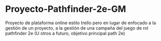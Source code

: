 # Proyecto-Pathfinder-2e-GM
 Proyecto de plataforma online estilo trello pero en lugar de enfocado a la gestión de un proyecto, a la gestión de una campaña del juego de rol pathfinder 2e (U otros a futuro, objetivo principal path 2e)
